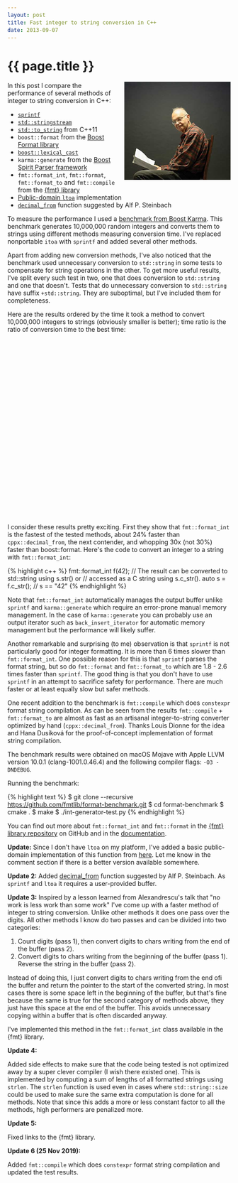 ```yaml
---
layout: post
title: Fast integer to string conversion in C++
date: 2013-09-07
---
```


{{ page.title }}
================

<div class="separator" style="clear:right; float:right; margin-left:1em; margin-bottom:1em">
    <img border=
    "0" src=
    "/img/knuth.jpg"
    title=
    "Warning: the information from this post can be used for premature optimization."
    width="240">
  </div>

In this post I compare the performance of several methods
of integer to string conversion in C++:

* [`sprintf`](http://en.cppreference.com/w/cpp/io/c/fprintf)
* [`std::stringstream`](http://en.cppreference.com/w/cpp/io/basic_stringstream)
* [`std::to_string`](http://en.cppreference.com/w/cpp/string/basic_string/to_string) from C++11
* `boost::format` from the [Boost Format library](http://www.boost.org/doc/libs/1_54_0/libs/format/)
* [`boost::lexical_cast`](http://www.boost.org/doc/libs/1_54_0/doc/html/boost_lexical_cast.html)
* `karma::generate` from the [Boost Spirit Parser framework](http://www.boost.org/doc/libs/1_54_0/libs/spirit/doc/html/index.html)
* `fmt::format_int`, `fmt::format`, `fmt::format_to` and `fmt::compile` from
  the [{fmt} library](https://github.com/fmtlib/fmt)
* [Public-domain `ltoa`](http://www8.cs.umu.se/~isak/snippets/ltoa.c) implementation
* [`decimal_from`](http://ideone.com/nrQfA8) function suggested by Alf P. Steinbach

To measure the performance I used a
[benchmark from Boost Karma](http://www.boost.org/doc/libs/1_52_0/libs/spirit/doc/html/spirit/karma/performance_measurements/numeric_performance/int_performance.html).
This benchmark generates 10,000,000 random integers and converts them to strings
using different methods measuring conversion time. I've replaced nonportable
`itoa` with `sprintf` and added several other methods.

Apart from adding new conversion methods, I've also noticed that the benchmark
used unnecessary conversion to `std::string` in some tests
to compensate for string operations in the other. To get more useful results,
I've split every such test in two, one that does conversion to `std::string` and
one that doesn't. Tests that do unnecessary conversion to `std::string` have suffix
`+std::string`. They are suboptimal, but I've included them for completeness.

Here are the results ordered by the time it took a method to convert 10,000,000
integers to strings (obviously smaller is better); time ratio is the ratio of
conversion time to the best time:

<div id="table_div">
</div>
<div style="height: 400px" id="chart_div">
</div>
<script type="text/javascript" src="/files/2013-09-stats.js"></script>

I consider these results pretty exciting. First they show that `fmt::format_int`
is the fastest of the tested methods, about 24% faster than
`cppx::decimal_from`, the next contender, and whopping 30x (not 30%) faster than
boost::format. Here's the code to convert an integer to a string with
`fmt::format_int`:

{% highlight c++ %}
fmt::format_int f(42);
// The result can be converted to std::string using s.str() or
// accessed as a C string using s.c_str().
auto s = f.c_str(); // s == "42"
{% endhighlight %}

Note that `fmt::format_int` automatically manages the output buffer unlike
`sprintf` and `karma::generate` which require an error-prone manual memory
management. In the case of `karma::generate` you can probably use an output
iterator such as `back_insert_iterator` for automatic memory management but the
performance will likely suffer.

Another remarkable and surprising (to me) observation is that
`sprintf` is not particularly good for integer formatting. It is more than 6
times slower than `fmt::format_int`. One possible reason for this is that
`sprintf` parses the format string, but so do `fmt::format` and `fmt::format_to`
which are 1.8 - 2.6 times faster than `sprintf`. The good thing is that you
don't have to use `sprintf` in an attempt to sacrifice safety for performance.
There are much faster or at least equally slow but safer methods.

One recent addition to the benchmark is `fmt::compile` which does `constexpr`
format string compilation. As can be seen from the results `fmt::compile` +
`fmt::format_to` are almost as fast as an artisanal integer-to-string converter
optimized by hand (`cppx::decimal_from`). Thanks Louis Dionne for the idea and
Hana Dusíková for the proof-of-concept implementation of format string
compilation.

The benchmark results were obtained on macOS Mojave with Apple LLVM version
10.0.1 (clang-1001.0.46.4) and the following compiler flags: `-O3 -DNDEBUG`.

Running the benchmark:

{% highlight text %}
$ git clone --recursive https://github.com/fmtlib/format-benchmark.git
$ cd format-benchmark
$ cmake .
$ make
$ ./int-generator-test.py
{% endhighlight %}

You can find out more about `fmt::format_int` and `fmt::format` in the [{fmt}
library repository](https://github.com/fmtlib/fmt) on GitHub and in the
[documentation](http://fmt.dev/).

**Update:**
Since I don't have `ltoa` on my platform, I've added a basic
public-domain implementation of this function from
[here](http://www8.cs.umu.se/~isak/snippets/ltoa.c). Let me know in the
comment section if there is a better version available somewhere.

**Update 2:**
Added [decimal_from](http://ideone.com/nrQfA8) function suggested by Alf P.
Steinbach. As `sprintf` and `ltoa` it requires a user-provided buffer.

**Update 3:**
Inspired by a lesson learned from Alexandrescu's talk that "no work is less
work than some work" I've come up with a faster method of integer to string
conversion. Unlike other methods it does one pass over the digits. All other
methods I know do two passes and can be divided into two categories:

1. Count digits (pass 1), then convert digits to chars writing from the end of
   the buffer (pass 2).
2. Convert digits to chars writing from the beginning of the buffer (pass 1).
   Reverse the string in the buffer (pass 2).

Instead of doing this, I just convert digits to chars writing from the end ofi
the buffer and return the pointer to the start of the converted string. In most
cases there is some space left in the beginning of the buffer, but that's fine
because the same is true for the second category of methods above, they just
have this space at the end of the buffer. This avoids unnecessary copying within
a buffer that is often discarded anyway.

I've implemented this method in the `fmt::format_int` class available in the
{fmt} library.

**Update 4:**

Added side effects to make sure that the code being tested is not optimized
away by a super clever compiler (I wish there existed one). This is implemented
by computing a sum of lengths of all formatted strings using `strlen`. 
The `strlen` function is used even in cases where `std::string::size` could be
used to make sure the same extra computation is done for all methods. Note that
since this adds a more or less constant factor to all the methods, high
performers are penalized more.

**Update 5:**

Fixed links to the {fmt} library.

**Update 6 (25 Nov 2019):**

Added `fmt::compile` which does `constexpr` format string compilation and
updated the test results.

